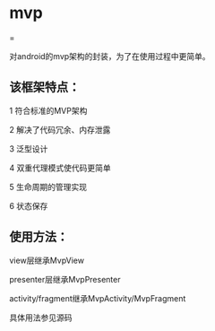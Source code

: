 # mvp
=

对android的mvp架构的封装，为了在使用过程中更简单。

该框架特点：
----

1 符合标准的MVP架构

2 解决了代码冗余、内存泄露

3 泛型设计

4 双重代理模式使代码更简单

5 生命周期的管理实现

6 状态保存


使用方法：
----

view层继承MvpView

presenter层继承MvpPresenter

activity/fragment继承MvpActivity/MvpFragment



具体用法参见源码


